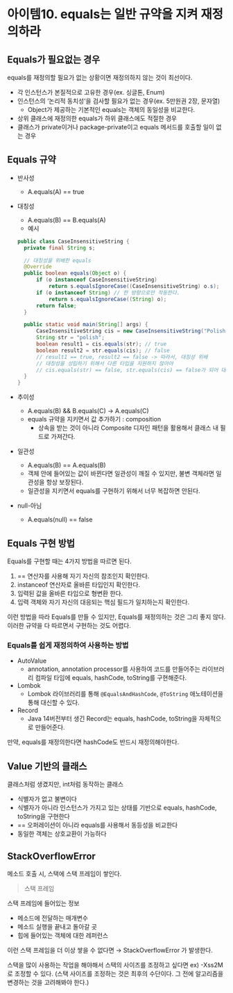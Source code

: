 # 아이템10. equals는 일반 규약을 지켜 재정의하라

## Equals가 필요없는 경우

equals를 재정의할 필요가 없는 상황이면 재정의하지 않는 것이 최선이다.

- 각 인스턴스가 본질적으로 고유한 경우(ex. 싱글톤, Enum)
- 인스턴스의 ‘논리적 동치성’을 검사할 필요가 없는 경우(ex. 5만원권 2장, 문자열)
  - Object가 제공하는 기본적인 equals는 객체의 동일성을 비교한다.
- 상위 클래스에 재정의한 equals가 하위 클래스에도 적절한 경우
- 클래스가 private이거나 package-private이고 equals 메서드를 호출할 일이 없는 경우

## Equals 규약

- 반사성
  - A.equals(A) == true
- 대칭성

  - A.equals(B) == B.equals(A)
  - 예시

  ```java
  public class CaseInsensitiveString {
  	private final String s;

  	// 대칭성을 위배한 equals
  	@Override
  	public boolean equals(Object o) {
  		if (o instanceof CaseInsensitiveString)
  			return s.equalsIgnoreCase((CaseInsensitiveString) o.s);
  		if (o instanceof String) // 한 방향으로만 작동한다.
  			return s.equalsIgnoreCase((String) o);
  		return false;
  	}

  	public static void main(String[] args) {
  		CaseInsensitiveString cis = new CaseInsensitiveString("Polish");
  		String str = "polish";
  		boolean result1 = cis.equals(str); // true
  		boolean result2 = str.equals(cis); // false
  		// result1 == true, result2 == false -> 따라서, 대칭성 위배
  		// 대칭성을 성립하기 위해서 다른 타입을 지원하지 않아야
  		// cis.equals(str) == false, str.equals(cis) == false가 되어 대칭성이 성립
  	}
  }
  ```

- 추이성
  - A.equals(B) && B.equals(C) → A.equals(C)
  - equals 규약을 지키면서 값 추가하기 : composition
    - 상속을 받는 것이 아니라 Composite 디자인 패턴을 활용해서 클래스 내 필드로 가져간다.
- 일관성
  - A.equals(B) == A.equals(B)
  - 객체 안에 들어있는 값이 바뀐다면 일관성이 깨질 수 있지만, 불변 객체라면 일관성을 항상 보장된다.
  - 일관성을 지키면서 equals를 구현하기 위해서 너무 복잡하면 안된다.
- null-아님
  - A.equals(null) == false

## Equals 구현 방법

Equals를 구현할 때는 4가지 방법을 따르면 된다.

1. == 연산자를 사용해 자기 자신의 참조인지 확인한다.
2. instanceof 연산자로 올바른 타입인지 확인한다.
3. 입력된 값을 올바른 타입으로 형변환 한다.
4. 입력 객체와 자기 자신의 대응되는 핵심 필드가 일치하는지 확인한다.

이런 방법을 따라 Equals를 만들 수 있지만, Equals를 재정의하는 것은 그리 좋지 않다.
이러한 규약을 다 따르면서 구현하는 것도 어렵다.

### Equals를 쉽게 재정의하여 사용하는 방법

- AutoValue
  - annotation, annotation processor를 사용하여 코드를 만들어주는 라이브러리
    컴파일 타임에 equals, hashCode, toString를 구현해준다.
- Lombok
  - Lombok 라이브러리를 통해 `@EqualsAndHashCode`, `@ToString` 애노테이션을 통해 대신할 수 있다.
- Record
  - Java 14버전부터 생긴 Record는 equals, hashCode, toString을 자체적으로 만들어준다.

만약, equals를 재정의한다면 hashCode도 반드시 재정의해야한다.

## Value 기반의 클래스

클래스처럼 생겼지만, int처럼 동작하는 클래스

- 식별자가 없고 불변이다
- 식별자가 아니라 인스턴스가 가지고 있는 상태를 기반으로 equals, hashCode, toString을 구현한다
- == 오퍼레이션이 아니라 equals를 사용해서 동등성을 비교한다
- 동일한 객체는 상호교환이 가능하다

## StackOverflowError

메소드 호출 시, 스택에 스택 프레임이 쌓인다.

> 스택 프레임

스택 프레임에 들어있는 정보

- 메소드에 전달하는 매개변수
- 메소드 실행을 끝내고 돌아갈 곳
- 힙에 들어있는 객체에 대한 레퍼런스

이런 스택 프레임을 더 이상 쌓을 수 없다면 → StackOverflowError 가 발생한다.

스택을 많이 사용하는 작업을 해야해서 스택의 사이즈를 조정하고 싶다면 ex) -Xss2M 로 조정할 수 있다. (스택 사이즈를 조정하는 것은 최후의 수단이다. 그 전에 알고리즘을 변경하는 것을 고려해봐야 한다.)
